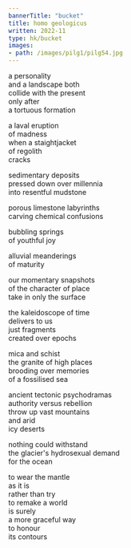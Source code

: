 ```yaml
---
bannerTitle: "bucket" 
title: homo geologicus
written: 2022-11
type: hk/bucket
images:
- path: /images/pilg1/pilg54.jpg
---
```


a personality  
and a landscape both  
collide with the present  
only after  
a tortuous formation  

a laval eruption  
of madness  
when a staightjacket  
of regolith  
cracks  

sedimentary deposits  
pressed down over millennia  
into resentful mudstone  

porous limestone labyrinths  
carving chemical confusions  

bubbling springs  
of youthful joy  

alluvial meanderings  
of maturity  

our momentary snapshots  
of the character of place  
take in only the surface  

the kaleidoscope of time  
delivers to us  
just fragments  
created over epochs  

mica and schist  
the granite of high places  
brooding over memories  
of a fossilised sea  

ancient tectonic psychodramas  
authority versus rebellion  
throw up vast mountains  
and arid  
icy deserts  

nothing could withstand  
the glacier's hydrosexual demand  
for the ocean

to wear the mantle  
as it is  
rather than try  
to remake a world  
is surely  
a more graceful way  
to honour  
its contours  
